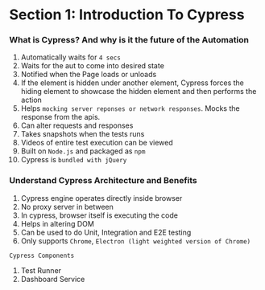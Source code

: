 # Section 1: Introduction To Cypress

### What is Cypress? And why is it the future of the Automation

1. Automatically waits for `4 secs`
2. Waits for the aut to come into desired state
3. Notified when the Page loads or unloads
4. If the element is hidden under another element, Cypress forces the hiding element to showcase the hidden element and then performs the action
5. Helps `mocking server reponses or network responses`. Mocks the response from the apis.
6. Can alter requests and responses
7. Takes snapshots when the tests runs
8. Videos of entire test execution can be viewed
9. Built on `Node.js` and packaged as `npm`
10. Cypress is `bundled with jQuery`

### Understand Cypress Architecture and Benefits

1. Cypress engine operates directly inside browser
2. No proxy server in between
3. In cypress, browser itself is executing the code
4. Helps in altering DOM
5. Can be used to do Unit, Integration and E2E testing
6. Only supports `Chrome`, `Electron (light weighted version of Chrome)`

`Cypress Components`

1. Test Runner
2. Dashboard Service